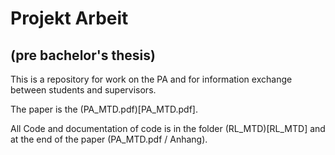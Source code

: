 # Projekt Arbeit 
## (pre bachelor's thesis)
This is a repository for work on the PA and for information exchange between students and supervisors.


The paper is the (PA_MTD.pdf)[PA_MTD.pdf].

All Code and documentation of code is in the folder (RL_MTD)[RL_MTD] and at the end of the paper (PA_MTD.pdf / Anhang).

